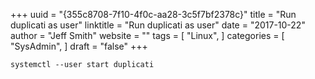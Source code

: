 +++ 
uuid = "{355c8708-7f10-4f0c-aa28-3c5f7bf2378c}" 
title = "Run duplicati as user" 
linktitle = "Run duplicati as user" 
date = "2017-10-22" 
author = "Jeff Smith"
website = "" 
tags = [ "Linux",  ] 
categories = [ "SysAdmin",  ] 
draft = "false" 
+++ 

    systemctl --user start duplicati
